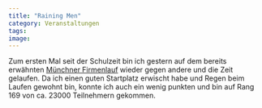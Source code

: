 ```yaml
---
title: "Raining Men"
category: Veranstaltungen
tags: 
image: 
---
```


Zum ersten Mal seit der Schulzeit bin ich gestern auf dem bereits erwähnten [Münchner Firmenlauf](http://www.misantropolis.de/2009/07/running-men/) wieder gegen andere und die Zeit gelaufen. Da ich einen guten Startplatz erwischt habe und Regen beim Laufen gewohnt bin, konnte ich auch ein wenig punkten und bin auf Rang 169 von ca. 23000 Teilnehmern gekommen.
